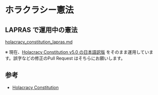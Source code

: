 # ホラクラシー憲法

## LAPRAS で運用中の憲法

[holacracy_constitution_lapras.md](./holacracy_constitution_lapras.md)

※ 現在、[Holacracy Constitution v5.0 の日本語訳版](https://github.com/nunukim/Holacracy-Constitution/blob/v5.0-ja-dev/Holacracy-Constitution.ja.md) をそのまま運用しています。誤字などの修正のPull Request はそちらにお願いします。

## 参考
- [Holacracy Constitution](https://github.com/holacracyone/Holacracy-Constitution/tags)
